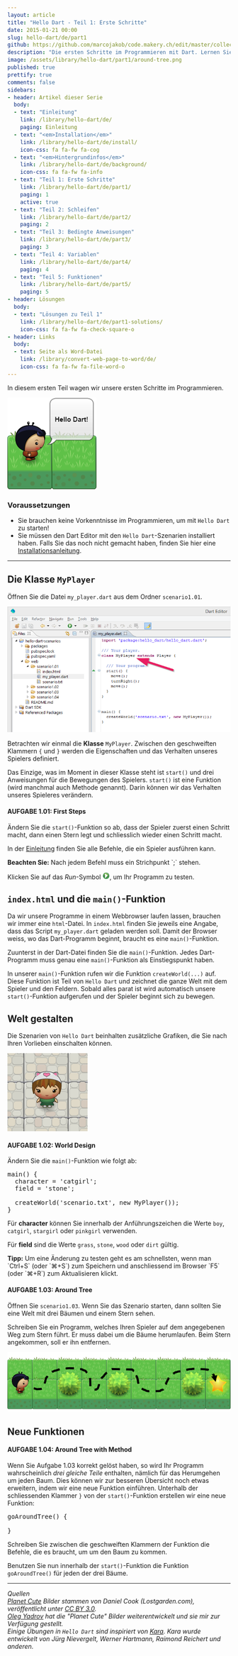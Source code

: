 ```yaml
---
layout: article
title: "Hello Dart - Teil 1: Erste Schritte"
date: 2015-01-21 00:00
slug: hello-dart/de/part1
github: https://github.com/marcojakob/code.makery.ch/edit/master/collections/library/hello-dart-de-part1.md
description: "Die ersten Schritte im Programmieren mit Dart. Lernen Sie Klassen und Funktionen kennen und verstehen Sie, was die main-Funktion bewirkt."
image: /assets/library/hello-dart/part1/around-tree.png
published: true
prettify: true
comments: false
sidebars:
- header: Artikel dieser Serie
  body:
  - text: "Einleitung"
    link: /library/hello-dart/de/
    paging: Einleitung
  - text: "<em>Installation</em>"
    link: /library/hello-dart/de/install/
    icon-css: fa fa-fw fa-cog
  - text: "<em>Hintergrundinfos</em>"
    link: /library/hello-dart/de/background/
    icon-css: fa fa-fw fa-info
  - text: "Teil 1: Erste Schritte"
    link: /library/hello-dart/de/part1/
    paging: 1
    active: true
  - text: "Teil 2: Schleifen"
    link: /library/hello-dart/de/part2/
    paging: 2
  - text: "Teil 3: Bedingte Anweisungen"
    link: /library/hello-dart/de/part3/
    paging: 3
  - text: "Teil 4: Variablen"
    link: /library/hello-dart/de/part4/
    paging: 4
  - text: "Teil 5: Funktionen"
    link: /library/hello-dart/de/part5/
    paging: 5
- header: Lösungen
  body:
  - text: "Lösungen zu Teil 1"
    link: /library/hello-dart/de/part1-solutions/
    icon-css: fa fa-fw fa-check-square-o
- header: Links
  body:
  - text: Seite als Word-Datei
    link: /library/convert-web-page-to-word/de/
    icon-css: fa fa-fw fa-file-word-o
---
```


In diesem ersten Teil wagen wir unsere ersten Schritte im Programmieren.  

![Hello Dart](/assets/library/hello-dart/part1/hello.png)


### Voraussetzungen

* Sie brauchen keine Vorkenntnisse im Programmieren, um mit `Hello Dart` zu starten!
* Sie müssen den Dart Editor mit den `Hello Dart`-Szenarien installiert haben. Falls Sie das noch nicht gemacht haben, finden Sie hier eine [Installationsanleitung](/library/hello-dart/de/install/).

***


## Die Klasse `MyPlayer`

Öffnen Sie die Datei `my_player.dart` aus dem Ordner `scenario1.01`.

![My Player](/assets/library/hello-dart/part1/my-player.png)

Betrachten wir einmal die **Klasse** `MyPlayer`. Zwischen den geschweiften Klammern `{` und `}` werden die Eigenschaften und das Verhalten unseres Spielers definiert. 

Das Einzige, was im Moment in dieser Klasse steht ist `start()` und drei Anweisungen für die Bewegungen des Spielers. `start()` ist eine Funktion (wird manchmal auch Methode genannt). Darin können wir das Verhalten unseres Spieleres verändern.


#### <i class="fa fa-rocket mg-t"></i> AUFGABE 1.01: First Steps

Ändern Sie die `start()`-Funktion so ab, dass der Spieler zuerst einen Schritt macht, dann einen Stern legt und schliesslich wieder einen Schritt macht.

In der [Einleitung](/library/hello-dart/de/) finden Sie alle Befehle, die ein Spieler ausführen kann.

<div class="alert alert-info">
  <strong>Beachten Sie:</strong> Nach jedem Befehl muss ein Strichpunkt `;` stehen. 
</div>

Klicken Sie auf das *Run*-Symbol ![Run](/assets/library/hello-dart/part1/run.png), um Ihr Programm zu testen.


## `index.html` und die `main()`-Funktion

Da wir unsere Programme in einem Webbrowser laufen lassen, brauchen wir immer eine `html`-Datei. In `index.html` finden Sie jeweils eine Angabe, dass das Script `my_player.dart` geladen werden soll. Damit der Browser weiss, wo das Dart-Programm beginnt, braucht es eine `main()`-Funktion. 

Zuunterst in der Dart-Datei finden Sie die `main()`-Funktion. Jedes Dart-Programm muss genau eine `main()`-Funktion als Einstiegspunkt haben.

In unserer `main()`-Funktion rufen wir die Funktion `createWorld(...)` auf. Diese Funktion ist Teil von `Hello Dart` und zeichnet die ganze Welt mit dem Spieler und den Feldern. Sobald alles parat ist wird automatisch unsere `start()`-Funktion aufgerufen und der Spieler beginnt sich zu bewegen.


## Welt gestalten

Die Szenarien von `Hello Dart` beinhalten zusätzliche Grafiken, die Sie nach Ihren Vorlieben einschalten können.

![Catgirl](/assets/library/hello-dart/part1/catgirl.png)


#### <i class="fa fa-rocket mg-t"></i> AUFGABE 1.02: World Design

Ändern Sie die `main()`-Funktion wie folgt ab:

<pre class="prettyprint lang-dart">
main() {
  character = 'catgirl';
  field = 'stone';
  
  createWorld('scenario.txt', new MyPlayer());
}
</pre>

Für **character** können Sie innerhalb der Anführungszeichen die Werte `boy`, `catgirl`, `stargirl` oder `pinkgirl` verwenden.

Für **field** sind die Werte `grass`, `stone`, `wood` oder `dirt` gültig.

<div class="alert alert-info">
  <strong>Tipp:</strong> Um eine Änderung zu testen geht es am schnellsten, wenn man `Ctrl+S` (oder `⌘+S`) zum Speichern und anschliessend im Browser `F5` (oder `⌘+R`) zum Aktualisieren klickt.
</div>


#### <i class="fa fa-rocket mg-t"></i> AUFGABE 1.03: Around Tree

Öffnen Sie `scenario1.03`. Wenn Sie das Szenario starten, dann sollten Sie eine Welt mit drei Bäumen und einem Stern sehen.

Schreiben Sie ein Programm, welches Ihren Spieler auf dem angegebenen Weg zum Stern führt. Er muss dabei um die Bäume herumlaufen. Beim Stern angekommen, soll er ihn entfernen.

![Around Tree](/assets/library/hello-dart/part1/around-tree.png)


## Neue Funktionen

#### <i class="fa fa-rocket mg-t"></i> AUFGABE 1.04: Around Tree with Method

Wenn Sie Aufgabe 1.03 korrekt gelöst haben, so wird Ihr Programm wahrscheinlich *drei gleiche Teile* enthalten, nämlich für das Herumgehen um jeden Baum. Dies können wir zur besseren Übersicht noch etwas erweitern, indem wir eine neue Funktion einführen. Unterhalb der schliessenden Klammer `}` von der `start()`-Funktion erstellen wir eine neue Funktion:

<pre class="prettyprint lang-dart">
goAroundTree() {

}
</pre>

Schreiben Sie zwischen die geschweiften Klammern der Funktion die Befehle, die es braucht, um um den Baum zu kommen.

Benutzen Sie nun innerhalb der `start()`-Funktion die Funktion `goAroundTree()` für jeden der drei Bäume.

***

*Quellen*<br>
<em class="small">
[Planet Cute](http://www.lostgarden.com/2007/05/dancs-miraculously-flexible-game.html) Bilder stammen von Daniel Cook (Lostgarden.com), veröffentlicht unter [CC BY 3.0](http://creativecommons.org/licenses/by/3.0/us/).<br>
[Oleg Yadrov](https://www.linkedin.com/in/olegyadrov) hat die "Planet Cute" Bilder weiterentwickelt und sie mir zur Verfügung gestellt.<br>
Einige Übungen in `Hello Dart` sind inspiriert von [Kara](http://www.swisseduc.ch/informatik/karatojava/). Kara wurde entwickelt von Jürg Nievergelt, Werner Hartmann, Raimond Reichert und anderen.
</em>